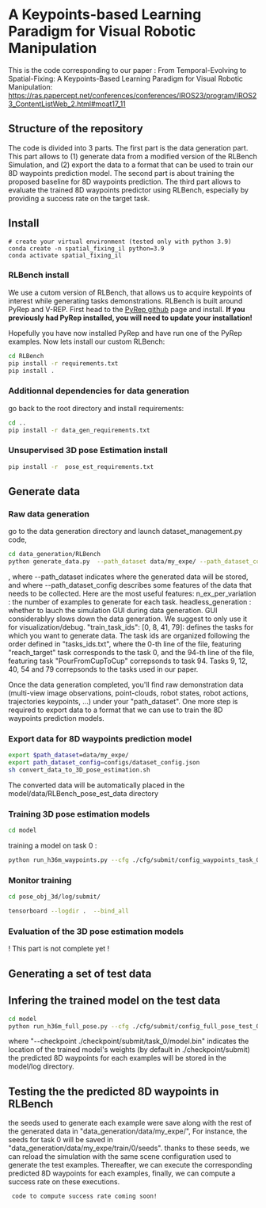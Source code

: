 # A Keypoints-based Learning Paradigm for Visual Robotic Manipulation
This is the code corresponding to our paper :
 From Temporal-Evolving to Spatial-Fixing: A Keypoints-Based Learning Paradigm for Visual Robotic Manipulation: 
https://ras.papercept.net/conferences/conferences/IROS23/program/IROS23_ContentListWeb_2.html#moat17_11


## Structure of the repository
The code is divided into 3 parts.
The first part is the data generation part. This part allows to (1) generate data from a modified version of the RLBench Simulation, and (2) export the data to a format that can be used to train our 8D waypoints prediction model.
The second part is about training the proposed baseline for 8D waypoints prediction.
The third part allows to evaluate the trained 8D waypoints predictor using RLBench, especially by providing a success rate on the target task.

## Install 

```
# create your virtual environment (tested only with python 3.9)
conda create -n spatial_fixing_il python=3.9
conda activate spatial_fixing_il
```
### RLBench install 
We use a cutom version of RLBench, that allows us to acquire keypoints of interest while generating tasks demonstrations.
RLBench is built around PyRep and V-REP. First head to the 
[PyRep github](https://github.com/stepjam/PyRep) page and install.
**If you previously had PyRep installed, you will need to update your installation!**


Hopefully you have now installed PyRep and have run one of the PyRep examples.
Now lets install our custom RLBench:

```bash
cd RLBench
pip install -r requirements.txt
pip install .
```

### Additionnal dependencies for data generation

go back to the root directory and install requirements:
```bash
cd ..
pip install -r data_gen_requirements.txt
```


### Unsupervised 3D pose Estimation install
```bash
pip install -r  pose_est_requirements.txt
```

## Generate data

### Raw data generation
go to the data generation directory and launch dataset_management.py code, 
```bash
cd data_generation/RLBench
python generate_data.py  --path_dataset data/my_expe/ --path_dataset_config configs/dataset_config.json --n_processes 1
```
, where --path_dataset indicates where the generated data will be stored, and where --path_dataset_config describes some features of the data that needs to be collected. 
Here are the most useful features:
n_ex_per_variation : the number of examples to generate for each task.
headless_generation : whether to lauch the simulation GUI during data generation. GUI considerablyy slows down the data generation. We suggest to only use it for visualization/debug.
"train_task_ids": [0, 8, 41, 79]: defines the tasks for which you want to generate data. The task ids are organized following the order defined in "tasks_ids.txt", where the 0-th line of the file, featuring "reach_target" task corresponds to the task 0, and the 94-th line of the file, featuring task "PourFromCupToCup" correpsonds to task 94. Tasks 9, 12, 40, 54 and 79 correpsonds to the tasks used in our paper.

Once the data generation completed, you'll find raw demonstration data (multi-view image observations, point-clouds, robot states, robot actions, trajectories keypoints, ...) under your "path_dataset".
One more step is required to export data to a format that we can use to train the 8D waypoints prediction models.


### Export data for 8D waypoints prediction model
```bash
export $path_dataset=data/my_expe/
export path_dataset_config=configs/dataset_config.json
sh convert_data_to_3D_pose_estimation.sh
```
The converted data will be automatically placed in the model/data/RLBench_pose_est_data directory

### Training 3D pose estimation models

```bash
cd model
```

training a model on task 0 : 
```bash
python run_h36m_waypoints.py --cfg ./cfg/submit/config_waypoints_task_0.yaml
```

### Monitor training
```bash
cd pose_obj_3d/log/submit/

```

```bash
tensorboard --logdir .  --bind_all
```


### Evaluation of the 3D pose estimation models
! This part is not complete yet !

## Generating a set of test data

## Infering the trained model on the test data
```bash
cd model
python run_h36m_full_pose.py --cfg ./cfg/submit/config_full_pose_test_0.yaml --gpu 0  --eval --test_success_rate --checkpoint ./checkpoint/submit/config_full_pose_0_2023-09-30-18-01/model.bin --gpu 0 --n_frames 1 --eval_batch_size 1 --eval_n_frames 1
```
where "--checkpoint ./checkpoint/submit/task_0/model.bin" indicates the location of the trained model's weights (by default in ./checkpoint/submit)
the predicted 8D waypoints for each examples will be stored in the model/log directory.

## Testing the the predicted 8D waypoints in RLBench
the seeds used to generate each example were save along with the rest of the generated data in "data_generation/data/my_expe/", 
For instance, the seeds for task 0 will be saved in "data_generation/data/my_expe/train/0/seeds".
thanks to these seeds, we can reload the simulation with the same scene configuration used to generate the test examples.
Thereafter, we can execute the corresponding predicted 8D waypoints for each examples, 
finally, we can compute a success rate on these executions.

```bash
 code to compute success rate coming soon!
```

